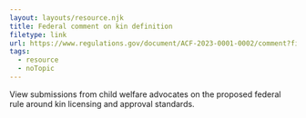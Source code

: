 ```yaml
---
layout: layouts/resource.njk
title: Federal comment on kin definition
filetype: link
url: https://www.regulations.gov/document/ACF-2023-0001-0002/comment?filter=new%20america
tags:
  - resource
  - noTopic
---
```

View submissions from child welfare advocates on the proposed federal rule around kin licensing and approval standards.
